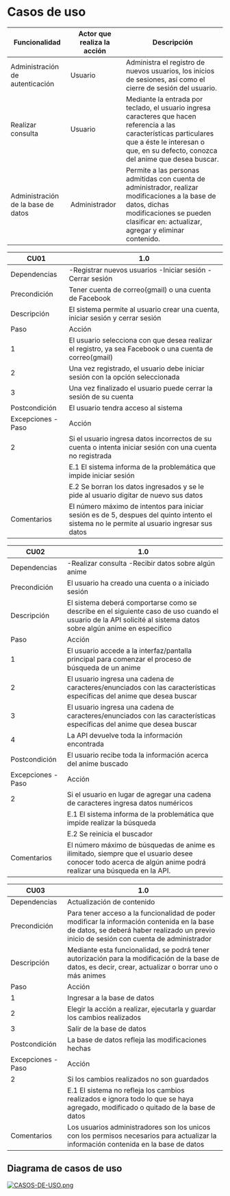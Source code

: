 # Casos de uso

|Funcionalidad |Actor que realiza la acción |Descripción |
|---|---|---|
|Administración de autenticación |Usuario | Administra el registro de nuevos usuarios, los inicios de sesiones, así como el cierre de sesión del usuario. |
|Realizar consulta |Usuario |Mediante la entrada por teclado, el usuario ingresa caracteres que hacen referencia a las características particulares que a éste le interesan o que, en su defecto, conozca del anime que desea buscar. |
|Administración de la base de datos |Administrador | Permite a las personas admitidas con cuenta de administrador, realizar modificaciones a la base de datos, dichas modificaciones se pueden clasificar en: actualizar, agregar y eliminar contenido. |

|CU01 | 1.0 |
|---|---|
|Dependencias |-Registrar nuevos usuarios -Iniciar sesión -Cerrar sesión |
|Precondición |Tener cuenta de correo(gmail) o una cuenta de Facebook|
|Descripción|El sistema permite al usuario crear una cuenta, iniciar sesión y cerrar sesión|
|Paso |Acción |
|1 |El usuario selecciona con que desea realizar el registro, ya sea Facebook o una cuenta de correo(gmail) |
|2 | Una vez registrado, el usuario debe iniciar sesión con la opción seleccionada|
|3 | Una vez finalizado el usuario puede cerrar la sesión de su cuenta |
|Postcondición |El usuario tendra acceso al sistema |
|Excepciones - Paso |Acción |
 |2 |Si el usuario ingresa datos incorrectos de su cuenta o intenta iniciar sesión con una cuenta no registrada |
 ||E.1 El sistema informa de la problemática que impide iniciar sesión | 
 ||E.2 Se borran los datos ingresados y se le pide al usuario digitar de nuevo sus datos  |
|Comentarios |El número máximo de intentos para iniciar sesión es de 5, despues del quinto intento el sistema no le permite al usuario ingresar sus datos|

|CU02 |1.0 |
|---|---|
|Dependencias |-Realizar consulta -Recibir datos sobre algún anime |
|Precondición |El usuario ha creado una cuenta o a iniciado sesión |
|Descripción|El sistema deberá comportarse como se describe en el siguiente caso de uso cuando el usuario de la API solicité al sistema datos sobre algún anime en especifico |
|Paso |Acción |
|1 |El usuario accede a la interfaz/pantalla principal para comenzar el proceso de búsqueda de un anime |
|2 | El usuario ingresa una cadena de caracteres/enunciados con las características específicas del anime que desea buscar|
|3 | El usuario ingresa una cadena de caracteres/enunciados con las características específicas del anime que desea buscar |
|4 |La API devuelve toda la información encontrada |
|Postcondición |El usuario recibe toda la información acerca del anime buscado |
|Excepciones - Paso |Acción |
 |2 |Si el usuario en lugar de agregar una cadena de caracteres ingresa datos numéricos |
 ||E.1 El sistema informa de la problemática que impide realizar la búsqueda | 
 ||E.2  Se reinicia el buscador |
|Comentarios |El número máximo de búsquedas de anime es ilimitado, siempre que el usuario desee conocer todo acerca de algún anime podrá realizar una búsqueda en la API. |

|CU03 | 1.0 |
|---|---|
|Dependencias |Actualización de contenido |
|Precondición |Para tener acceso a la funcionalidad de poder modificar la información contenida en la base de datos, se deberá haber realizado un previo inicio de sesión con cuenta de administrador |
|Descripción|Mediante esta funcionalidad, se podrá tener autorización para la modificación de la base de datos, es decir, crear, actualizar o borrar uno o más animes |
|Paso |Acción |
|1 |Ingresar a la base de datos |
|2 | Elegir la acción a realizar, ejecutarla y guardar los cambios realizados |
|3 | Salir de la base de datos |
|Postcondición |La base de datos refleja las modificaciones hechas |
|Excepciones - Paso |Acción |
 |2 | Si los cambios realizados no son guardados |
 ||E.1 El sistema no refleja los cambios realizados e ignora todo lo que se haya agregado, modificado o quitado de la base de datos | 
|Comentarios | Los usuarios administradores son los unicos con los permisos necesarios para actualizar la información contenida en la base de datos |

## Diagrama de casos de uso
[![CASOS-DE-USO.png](https://i.postimg.cc/cHR2v7GX/CASOS-DE-USO.png)](https://postimg.cc/wyB0Pmvm)
